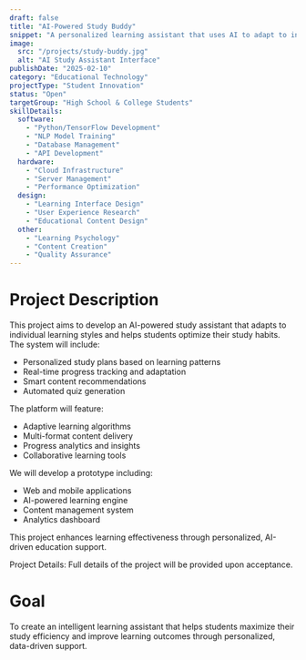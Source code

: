 ```yaml
---
draft: false
title: "AI-Powered Study Buddy"
snippet: "A personalized learning assistant that uses AI to adapt to individual learning styles and help students optimize their study habits."
image:
  src: "/projects/study-buddy.jpg"
  alt: "AI Study Assistant Interface"
publishDate: "2025-02-10"
category: "Educational Technology"
projectType: "Student Innovation"
status: "Open"
targetGroup: "High School & College Students"
skillDetails:
  software:
    - "Python/TensorFlow Development"
    - "NLP Model Training"
    - "Database Management"
    - "API Development"
  hardware:
    - "Cloud Infrastructure"
    - "Server Management"
    - "Performance Optimization"
  design:
    - "Learning Interface Design"
    - "User Experience Research"
    - "Educational Content Design"
  other:
    - "Learning Psychology"
    - "Content Creation"
    - "Quality Assurance"
---
```


# Project Description
This project aims to develop an AI-powered study assistant that adapts to individual learning styles and helps students optimize their study habits. The system will include:
* Personalized study plans based on learning patterns
* Real-time progress tracking and adaptation
* Smart content recommendations
* Automated quiz generation

The platform will feature:
* Adaptive learning algorithms
* Multi-format content delivery
* Progress analytics and insights
* Collaborative learning tools

We will develop a prototype including:
* Web and mobile applications
* AI-powered learning engine
* Content management system
* Analytics dashboard

This project enhances learning effectiveness through personalized, AI-driven education support.

Project Details: Full details of the project will be provided upon acceptance.

# Goal
To create an intelligent learning assistant that helps students maximize their study efficiency and improve learning outcomes through personalized, data-driven support.